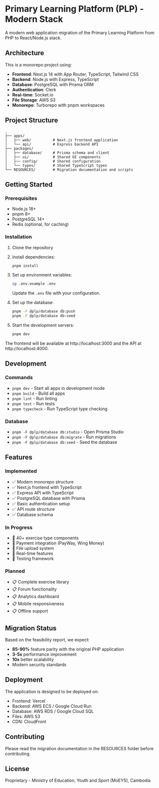 # Primary Learning Platform (PLP) - Modern Stack

A modern web application migration of the Primary Learning Platform from PHP to React/Node.js stack.

## Architecture

This is a monorepo project using:
- **Frontend**: Next.js 14 with App Router, TypeScript, Tailwind CSS
- **Backend**: Node.js with Express, TypeScript
- **Database**: PostgreSQL with Prisma ORM
- **Authentication**: Clerk
- **Real-time**: Socket.io
- **File Storage**: AWS S3
- **Monorepo**: Turborepo with pnpm workspaces

## Project Structure

```
.
├── apps/
│   ├── web/          # Next.js frontend application
│   └── api/          # Express backend API
├── packages/
│   ├── database/     # Prisma schema and client
│   ├── ui/           # Shared UI components
│   ├── config/       # Shared configuration
│   └── types/        # Shared TypeScript types
└── RESOURCES/        # Migration documentation and scripts
```

## Getting Started

### Prerequisites

- Node.js 18+
- pnpm 8+
- PostgreSQL 14+
- Redis (optional, for caching)

### Installation

1. Clone the repository
2. Install dependencies:
   ```bash
   pnpm install
   ```

3. Set up environment variables:
   ```bash
   cp .env.example .env
   ```
   Update the `.env` file with your configuration.

4. Set up the database:
   ```bash
   pnpm -F @plp/database db:push
   pnpm -F @plp/database db:seed
   ```

5. Start the development servers:
   ```bash
   pnpm dev
   ```

The frontend will be available at http://localhost:3000 and the API at http://localhost:4000.

## Development

### Commands

- `pnpm dev` - Start all apps in development mode
- `pnpm build` - Build all apps
- `pnpm lint` - Run linting
- `pnpm test` - Run tests
- `pnpm typecheck` - Run TypeScript type checking

### Database

- `pnpm -F @plp/database db:studio` - Open Prisma Studio
- `pnpm -F @plp/database db:migrate` - Run migrations
- `pnpm -F @plp/database db:seed` - Seed the database

## Features

### Implemented
- ✅ Modern monorepo structure
- ✅ Next.js frontend with TypeScript
- ✅ Express API with TypeScript
- ✅ PostgreSQL database with Prisma
- ✅ Basic authentication setup
- ✅ API route structure
- ✅ Database schema

### In Progress
- 🚧 40+ exercise type components
- 🚧 Payment integration (PayWay, Wing Money)
- 🚧 File upload system
- 🚧 Real-time features
- 🚧 Testing framework

### Planned
- 📋 Complete exercise library
- 📋 Forum functionality
- 📋 Analytics dashboard
- 📋 Mobile responsiveness
- 📋 Offline support

## Migration Status

Based on the feasibility report, we expect:
- **85-90%** feature parity with the original PHP application
- **3-5x** performance improvement
- **10x** better scalability
- Modern security standards

## Deployment

The application is designed to be deployed on:
- Frontend: Vercel
- Backend: AWS ECS / Google Cloud Run
- Database: AWS RDS / Google Cloud SQL
- Files: AWS S3
- CDN: CloudFront

## Contributing

Please read the migration documentation in the RESOURCES folder before contributing.

## License

Proprietary - Ministry of Education, Youth and Sport (MoEYS), Cambodia